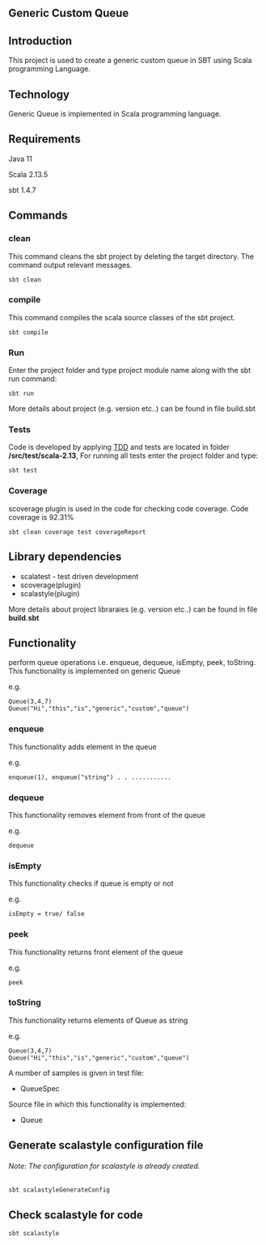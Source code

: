 ## Generic Custom Queue

## Introduction

This project is used to create a generic custom queue in SBT using Scala programming Language.

## Technology

Generic Queue is implemented in Scala programming language.

## Requirements
Java 11

Scala 2.13.5

sbt 1.4.7

## Commands

### clean

This command cleans the sbt project by deleting the target directory. The command output relevant messages.
````
sbt clean
````

### compile 

This command compiles the scala source classes of the sbt project.

````
sbt compile
````

### Run 

Enter the project folder and type project module name along with the sbt run command:
````
sbt run
````
More details about project (e.g. version etc..) can be found in file build.sbt

### Tests

Code is developed by applying [TDD](https://en.wikipedia.org/wiki/Test-driven_development) and tests are located in folder **/src/test/scala-2.13**,  For running all tests enter the project folder and type:

 ```
 sbt test
 ```

### Coverage

scoverage plugin is used in the code for checking code coverage. Code coverage is 92.31%


 ```
 sbt clean coverage test coverageReport
 ```


## Library dependencies

* scalatest - test driven development
* scoverage(plugin)
* scalastyle(plugin)

More details about project libraraies (e.g. version etc..) can be found in file **build.sbt**


## Functionality

perform queue operations i.e. enqueue, dequeue, isEmpty, peek, toString.
This functionality is implemented on generic Queue

e.g.
````
Queue(3,4,7)
Queue("Hi","this","is","generic","custom","queue")
````
### enqueue

This functionality adds element in the queue

e.g.
````
enqueue(1), enqueue("string") . . ...........
````
### dequeue

This functionality removes element from front of the queue

e.g.
````
dequeue
````
### isEmpty

This functionality checks if queue is empty or not

e.g.
````
isEmpty = true/ false
````
### peek

This functionality returns front element of the queue

e.g.
````
peek
````

### toString

This functionality returns elements of Queue as string

e.g.
````
Queue(3,4,7)
Queue("Hi","this","is","generic","custom","queue")
````

A number of samples is given in test file:
* QueueSpec

Source file in which this functionality is implemented:

* Queue

## Generate scalastyle configuration file

###### Note: The configuration for scalastyle is already created.

````
sbt scalastyleGenerateConfig
````

## Check scalastyle for code
````
sbt scalastyle
````
